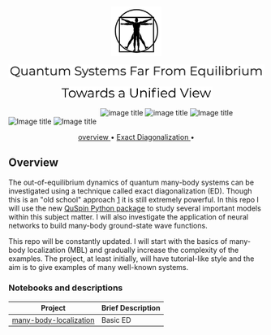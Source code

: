 <br>
<br>
<p align="center">
  <img src="images/SHAP-vitruvian.png" 
       width="100">
</p>
<p align="center">
  <img src="images/qsffe.png" 
       width="800">
</p>
</p>
<p align="center">
  <img src="images/tuv.png" 
       width="300">
</p>

&nbsp;&nbsp;&nbsp;&nbsp;&nbsp;&nbsp;&nbsp;&nbsp;&nbsp;&nbsp;&nbsp;&nbsp;&nbsp;&nbsp;&nbsp;&nbsp;&nbsp;&nbsp;&nbsp;&nbsp;&nbsp;&nbsp;&nbsp;&nbsp;&nbsp;&nbsp;&nbsp;&nbsp;&nbsp;&nbsp;&nbsp;&nbsp;&nbsp;&nbsp;&nbsp;&nbsp;&nbsp;&nbsp;&nbsp;&nbsp;&nbsp;&nbsp;&nbsp;&nbsp;&nbsp;
![image title](https://img.shields.io/badge/python-v3.6-blue.svg) ![image title](https://img.shields.io/badge/keras-v2.1.5-green.svg) ![Image title](https://img.shields.io/badge/sklearn-0.19.1-read.svg) ![Image title](https://img.shields.io/badge/pandas-0.22.0-read.svg) ![Image title](https://img.shields.io/badge/matplotlib-v2.1.2-blue.svg)


<p align="center">
  <a href="#overview"> overview </a> •
  <a href="#ED"> Exact Diagonalization </a> •
</p> 


<a id = 'overview'></a>
## Overview

The out-of-equilibrium dynamics of quantum many-body systems can be investigated using a technique called exact diagonalization (ED). Though this is an "old school" approach [1](https://scipost.org/10.21468/SciPostPhys.2.1.003) it is still extremely powerful. In this repo I will use the new [QuSpin Python package](https://github.com/weinbe58/QuSpin) to study several important models within this subject matter. I will also investigate the application of neural networks to build many-body ground-state wave functions.

This repo will be constantly updated. I will start with the basics of many-body localization (MBL) and gradually increase the complexity of the examples. The project, at least initially, will have tutorial-like style and the aim is to give examples of many well-known systems. 


### Notebooks and descriptions
| Project | Brief Description |
|--------------------------------------------------------------------------------------------------------------|-------------------------------------------------------------------------------------------------------------------------------------------------------------------|
| [many-body-localization](https://github.com/marcotav/deep-learning/blob/master/painters-identification/README.md) | Basic ED|

